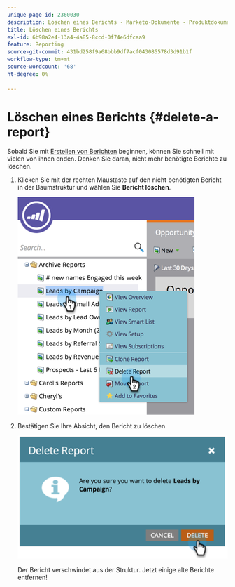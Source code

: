 ```yaml
---
unique-page-id: 2360030
description: Löschen eines Berichts - Marketo-Dokumente - Produktdokumentation
title: Löschen eines Berichts
exl-id: 6b98a2e4-13a4-4a85-8ccd-0f74e6dfcaa9
feature: Reporting
source-git-commit: 431bd258f9a68bbb9df7acf043085578d3d91b1f
workflow-type: tm+mt
source-wordcount: '68'
ht-degree: 0%

---
```


# Löschen eines Berichts {#delete-a-report}

Sobald Sie mit [Erstellen von Berichten](/help/marketo/product-docs/reporting/basic-reporting/creating-reports/create-a-report-in-a-program.md) beginnen, können Sie schnell mit vielen von ihnen enden. Denken Sie daran, nicht mehr benötigte Berichte zu löschen.

1. Klicken Sie mit der rechten Maustaste auf den nicht benötigten Bericht in der Baumstruktur und wählen Sie **Bericht löschen**.

   ![](assets/image2014-9-16-14-3a26-3a48.png)

1. Bestätigen Sie Ihre Absicht, den Bericht zu löschen.

   ![](assets/image2014-9-16-14-3a26-3a53.png)

   Der Bericht verschwindet aus der Struktur. Jetzt einige alte Berichte entfernen!
